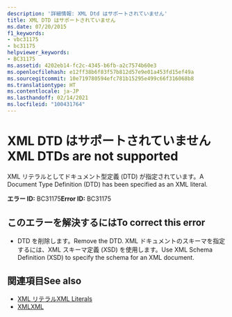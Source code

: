 ```yaml
---
description: '詳細情報: XML Dtd はサポートされていません'
title: XML DTD はサポートされていません
ms.date: 07/20/2015
f1_keywords:
- vbc31175
- bc31175
helpviewer_keywords:
- BC31175
ms.assetid: 4202eb14-fc2c-4345-b6fb-a2c7574b60e3
ms.openlocfilehash: e12ff38b6f83f57b812d57e9e01a453fd15ef49a
ms.sourcegitcommit: 10e719780594efc781b15295e499c66f316068b8
ms.translationtype: HT
ms.contentlocale: ja-JP
ms.lasthandoff: 02/14/2021
ms.locfileid: "100431764"
---
```

# <a name="xml-dtds-are-not-supported"></a><span data-ttu-id="1236d-103">XML DTD はサポートされていません</span><span class="sxs-lookup"><span data-stu-id="1236d-103">XML DTDs are not supported</span></span>

<span data-ttu-id="1236d-104">XML リテラルとしてドキュメント型定義 (DTD) が指定されています。</span><span class="sxs-lookup"><span data-stu-id="1236d-104">A Document Type Definition (DTD) has been specified as an XML literal.</span></span>  
  
 <span data-ttu-id="1236d-105">**エラー ID:** BC31175</span><span class="sxs-lookup"><span data-stu-id="1236d-105">**Error ID:** BC31175</span></span>  
  
## <a name="to-correct-this-error"></a><span data-ttu-id="1236d-106">このエラーを解決するには</span><span class="sxs-lookup"><span data-stu-id="1236d-106">To correct this error</span></span>  
  
- <span data-ttu-id="1236d-107">DTD を削除します。</span><span class="sxs-lookup"><span data-stu-id="1236d-107">Remove the DTD.</span></span> <span data-ttu-id="1236d-108">XML ドキュメントのスキーマを指定するには、XML スキーマ定義 (XSD) を使用します。</span><span class="sxs-lookup"><span data-stu-id="1236d-108">Use XML Schema Definition (XSD) to specify the schema for an XML document.</span></span>  
  
## <a name="see-also"></a><span data-ttu-id="1236d-109">関連項目</span><span class="sxs-lookup"><span data-stu-id="1236d-109">See also</span></span>

- [<span data-ttu-id="1236d-110">XML リテラル</span><span class="sxs-lookup"><span data-stu-id="1236d-110">XML Literals</span></span>](../language-reference/xml-literals/index.md)
- [<span data-ttu-id="1236d-111">XML</span><span class="sxs-lookup"><span data-stu-id="1236d-111">XML</span></span>](../programming-guide/language-features/xml/index.md)
